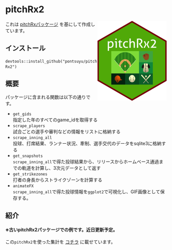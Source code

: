 
<!-- README.md is generated from README.Rmd. Please edit that file -->

# pitchRx2

<img src="pitchRx2_resize.png" align="right"> これは
[pitchRxパッケージ](https://github.com/cpsievert/pitchRx)
を基にして作成しています。

## インストール

`devtools::install_github("pontsuyu/pitchRx2")`

## 概要

パッケージに含まれる関数は以下の通りです。

  - `get_gids`<br> 指定した年のすべてのgame\_idを取得する
  - `scrape_players`<br> 試合ごとの選手や審判などの情報をリストに格納する
  - `scrape_inning_all`<br> 投球、打席結果、ランナー状況、牽制、選手交代のデータをsqlite3に格納する
  - `get_snapshots`<br>
    `scrape_inning_all`で得た投球結果から、リリースからホームベース通過までの軌道を計算し、3次元データとして返す
  - `get_strikezones`<br> 打者の身長からストライクゾーンを計算する
  - `animateFX`<br>
    `scrape_inning_all`で得た投球情報を`ggplot2`で可視化し、GIF画像として保存する。

## 紹介

#### ※古いpitchRx2パッケージでの例です。近日更新予定。

この`pitchRx2`を使った集計を
[コチラ](https://pontsuyu.github.io/tsuyulog/post/2018/02/03/pitchf/x%E3%81%8B%E3%82%89%E8%A6%8B%E3%81%9F%E7%94%B0%E4%B8%AD%E5%B0%86%E5%A4%A7%E6%8A%95%E6%89%8B%EF%BC%91/)
に載せています。
